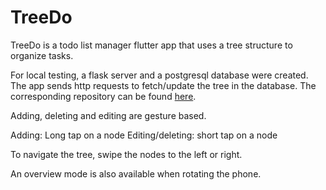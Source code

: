 # TreeDo

TreeDo is a todo list manager flutter app that uses a tree structure to organize tasks.

For local testing, a flask server and a postgresql database were created. The app sends http requests to fetch/update the tree in the database. The corresponding repository can be found [here](https://github.com/ninamaria31/TreeDoServer).

Adding, deleting and editing are gesture based. 

Adding: Long tap on a node
Editing/deleting: short tap on a node

To navigate the tree, swipe the nodes to the left or right.

An overview mode is also available when rotating the phone. 

